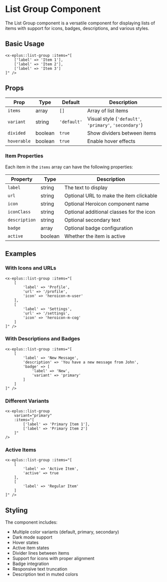 # List Group Component

The List Group component is a versatile component for displaying lists of items with support for icons, badges, descriptions, and various styles.

## Basic Usage

```blade
<x-eplus::list-group :items="[
    ['label' => 'Item 1'],
    ['label' => 'Item 2'],
    ['label' => 'Item 3']
]" />
```

## Props

| Prop | Type | Default | Description |
|------|------|---------|-------------|
| `items` | array | `[]` | Array of list items |
| `variant` | string | `'default'` | Visual style (`'default'`, `'primary'`, `'secondary'`) |
| `divided` | boolean | `true` | Show dividers between items |
| `hoverable` | boolean | `true` | Enable hover effects |

### Item Properties

Each item in the `items` array can have the following properties:

| Property | Type | Description |
|----------|------|-------------|
| `label` | string | The text to display |
| `url` | string | Optional URL to make the item clickable |
| `icon` | string | Optional Heroicon component name |
| `iconClass` | string | Optional additional classes for the icon |
| `description` | string | Optional secondary text |
| `badge` | array | Optional badge configuration |
| `active` | boolean | Whether the item is active |

## Examples

### With Icons and URLs

```blade
<x-eplus::list-group :items="[
    [
        'label' => 'Profile',
        'url' => '/profile',
        'icon' => 'heroicon-m-user'
    ],
    [
        'label' => 'Settings',
        'url' => '/settings',
        'icon' => 'heroicon-m-cog'
    ]
]" />
```

### With Descriptions and Badges

```blade
<x-eplus::list-group :items="[
    [
        'label' => 'New Message',
        'description' => 'You have a new message from John',
        'badge' => [
            'label' => 'New',
            'variant' => 'primary'
        ]
    ]
]" />
```

### Different Variants

```blade
<x-eplus::list-group
    variant="primary"
    :items="[
        ['label' => 'Primary Item 1'],
        ['label' => 'Primary Item 2']
    ]"
/>
```

### Active Items

```blade
<x-eplus::list-group :items="[
    [
        'label' => 'Active Item',
        'active' => true
    ],
    [
        'label' => 'Regular Item'
    ]
]" />
```

## Styling

The component includes:
- Multiple color variants (default, primary, secondary)
- Dark mode support
- Hover states
- Active item states
- Divider lines between items
- Support for icons with proper alignment
- Badge integration
- Responsive text truncation
- Description text in muted colors